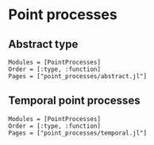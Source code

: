 # Point processes

## Abstract type

```@autodocs
Modules = [PointProcesses]
Order = [:type, :function]
Pages = ["point_processes/abstract.jl"]
```

## Temporal point processes

```@autodocs
Modules = [PointProcesses]
Order = [:type, :function]
Pages = ["point_processes/temporal.jl"]
```

